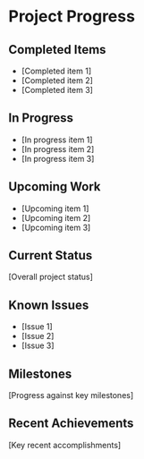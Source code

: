 # Project Progress

## Completed Items
- [Completed item 1]
- [Completed item 2]
- [Completed item 3]

## In Progress
- [In progress item 1]
- [In progress item 2]
- [In progress item 3]

## Upcoming Work
- [Upcoming item 1]
- [Upcoming item 2]
- [Upcoming item 3]

## Current Status
[Overall project status]

## Known Issues
- [Issue 1]
- [Issue 2]
- [Issue 3]

## Milestones
[Progress against key milestones]

## Recent Achievements
[Key recent accomplishments]